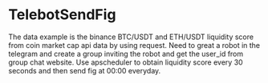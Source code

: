 # TelebotSendFig
The data example is the binance BTC/USDT and ETH/USDT liquidity score from coin market cap api data by using request. Need to great a robot in the telegram and create a group inviting the robot and get the user_id from group chat website. Use apscheduler to obtain liquidity score every 30 seconds and then send fig at 00:00 everyday.
